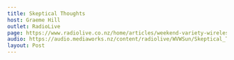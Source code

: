 ```yaml
---
title: Skeptical Thoughts
host: Graeme Hill
outlet: RadioLive
page: https://www.radiolive.co.nz/home/articles/weekend-variety-wireless/2018/05/skeptical-thoughts--flat-earthers--lochness-monster.html
audio: https://audio.mediaworks.nz/content/radiolive/WVWSun/Skeptical_Thoughts_27_05.mp3
layout: Post
---
```


<page-radio />
